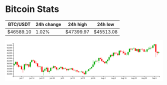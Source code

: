 # Bitcoin Stats

BTC/USDT|24h change|24h high|24h low|
|---|---|---|---|
|$46589.10|1.02%|$47399.97|$45513.08|

<img src="./chart.svg">
